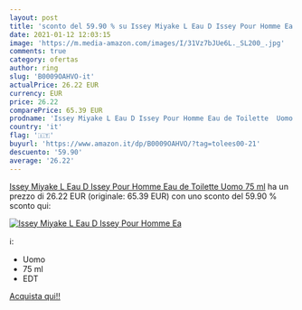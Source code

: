 ```yaml
---
layout: post
title: 'sconto del 59.90 % su Issey Miyake L Eau D Issey Pour Homme Ea  '
date: 2021-01-12 12:03:15
image: 'https://m.media-amazon.com/images/I/31Vz7bJUe6L._SL200_.jpg'
comments: true
category: ofertas
author: ring
slug: 'B0009OAHVO-it'
actualPrice: 26.22 EUR
currency: EUR
price: 26.22
comparePrice: 65.39 EUR
prodname: 'Issey Miyake L Eau D Issey Pour Homme Eau de Toilette  Uomo  75 ml'
country: 'it'
flag: '🇮🇹'
buyurl: 'https://www.amazon.it/dp/B0009OAHVO/?tag=tolees00-21'
descuento: '59.90'
average: '26.22'
---
```


[Issey Miyake L Eau D Issey Pour Homme Eau de Toilette  Uomo  75 ml](https://www.amazon.it/dp/B0009OAHVO/?tag=tolees00-21) ha un prezzo di 26.22 EUR (originale: 65.39 EUR) con uno sconto del 59.90 % sconto qui:

[![Issey Miyake L Eau D Issey Pour Homme Ea](https://m.media-amazon.com/images/I/31Vz7bJUe6L._SL200_.jpg)](https://www.amazon.it/dp/B0009OAHVO/?tag=tolees00-21)

ℹ️:

- Uomo
- 75 ml
- EDT

[Acquista qui!!](https://www.amazon.it/dp/B0009OAHVO/?tag=tolees00-21)

